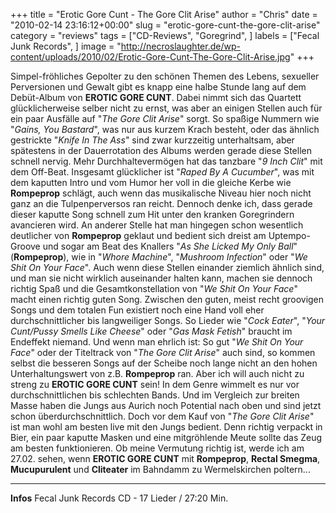 +++
title = "Erotic Gore Cunt - The Gore Clit Arise"
author = "Chris"
date = "2010-02-14 23:16:12+00:00"
slug = "erotic-gore-cunt-the-gore-clit-arise"
category = "reviews"
tags = ["CD-Reviews", "Goregrind", ]
labels = ["Fecal Junk Records", ]
image = "http://necroslaughter.de/wp-content/uploads/2010/02/Erotic-Gore-Cunt-The-Gore-Clit-Arise.jpg"
+++

Simpel-fröhliches Gepolter zu den schönen Themen des Lebens, sexueller Perversionen und Gewalt gibt es knapp eine halbe Stunde lang auf dem Debüt-Album von **EROTIC GORE CUNT**. Dabei nimmt sich das Quartett glücklicherweise selber nicht zu ernst, was aber an einigen Stellen auch für ein paar Ausfälle auf "_The Gore Clit Arise_" sorgt. So spaßige Nummern wie "_Gains, You Bastard_", was nur aus kurzem Krach besteht, oder das ähnlich gestrickte "_Knife In The Ass_" sind zwar kurzzeitig unterhaltsam, aber spätestens in der Dauerrotation des Albums werden gerade diese Stellen schnell nervig. Mehr Durchhaltevermögen hat das tanzbare "_9 Inch Clit_" mit dem Off-Beat.
Insgesamt glücklicher ist "_Raped By A Cucumber_", was mit dem kaputten Intro und vom Humor her voll in die gleiche Kerbe wie **Rompeprop** schlägt, auch wenn das musikalische Niveau hier noch nicht ganz an die Tulpenperversos ran reicht. Dennoch denke ich, dass gerade dieser kaputte Song schnell zum Hit unter den kranken Goregrindern avancieren wird.
An anderer Stelle hat man hingegen schon wesentlich deutlicher von **Rompeprop** geklaut und bedient sich dreist am Uptempo-Groove und sogar am Beat des Knallers "_As She Licked My Only Ball_" (**Rompeprop**), wie in "_Whore Machine_", "_Mushroom Infection_" oder "_We Shit On Your Face_". Auch wenn diese Stellen einander ziemlich ähnlich sind, und man sie nicht wirklich auseinander halten kann, machen sie dennoch richtig Spaß und die Gesamtkonstellation von "_We Shit On Your Face_" macht einen richtig guten Song.
Zwischen den guten, meist recht groovigen Songs und dem totalen Fun existiert noch eine Hand voll eher durchschnittlicher bis langweiliger Songs. So Lieder wie "_Cock Eater_", "_Your Cunt/Pussy Smells Like Cheese_" oder "_Gas Mask Fetish_" braucht im Endeffekt niemand. Und wenn man ehrlich ist: So gut "_We Shit On Your Face_" oder der Titeltrack von "_The Gore Clit Arise_" auch sind, so kommen selbst die besseren Songs auf der Scheibe noch lange nicht an den hohen Unterhaltungswert von z.B. **Rompeprop** ran. Aber ich will auch nicht zu streng zu **EROTIC GORE CUNT** sein! In dem Genre wimmelt es nur vor durchschnittlichen bis schlechten Bands. Und im Vergleich zur breiten Masse haben die Jungs aus Aurich noch Potential nach oben und sind jetzt schon überdurchschnittlich.
Doch vor dem Kauf von "_The Gore Clit Arise_" ist man wohl am besten live mit den Jungs bedient. Denn richtig verpackt in Bier, ein paar kaputte Masken und eine mitgröhlende Meute sollte das Zeug am besten funktionieren. Ob meine Vermutung richtig ist, werde ich am 27.02. sehen, wenn **EROTIC GORE CUNT** mit **Rompeprop**, **Rectal Smegma**, **Mucupurulent** und **Cliteater** im Bahndamm zu Wermelskirchen poltern...





---
**Infos**
Fecal Junk Records
CD - 17 Lieder / 27:20 Min.
